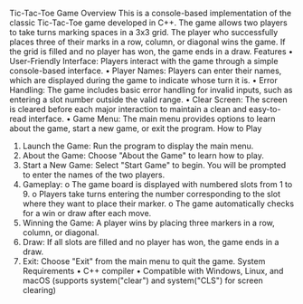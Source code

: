 Tic-Tac-Toe Game
Overview
This is a console-based implementation of the classic Tic-Tac-Toe game developed in C++. The game allows two players to take turns marking spaces in a 3x3 grid. The player who successfully places three of their marks in a row, column, or diagonal wins the game. If the grid is filled and no player has won, the game ends in a draw.
Features
•	User-Friendly Interface: Players interact with the game through a simple console-based interface.
•	Player Names: Players can enter their names, which are displayed during the game to indicate whose turn it is.
•	Error Handling: The game includes basic error handling for invalid inputs, such as entering a slot number outside the valid range.
•	Clear Screen: The screen is cleared before each major interaction to maintain a clean and easy-to-read interface.
•	Game Menu: The main menu provides options to learn about the game, start a new game, or exit the program.
How to Play
1.	Launch the Game: Run the program to display the main menu.
2.	About the Game: Choose "About the Game" to learn how to play.
3.	Start a New Game: Select "Start Game" to begin. You will be prompted to enter the names of the two players.
4.	Gameplay:
o	The game board is displayed with numbered slots from 1 to 9.
o	Players take turns entering the number corresponding to the slot where they want to place their marker.
o	The game automatically checks for a win or draw after each move.
5.	Winning the Game: A player wins by placing three markers in a row, column, or diagonal.
6.	Draw: If all slots are filled and no player has won, the game ends in a draw.
7.	Exit: Choose "Exit" from the main menu to quit the game.
System Requirements
•	C++ compiler
•	Compatible with Windows, Linux, and macOS (supports system("clear") and system("CLS") for screen clearing)

